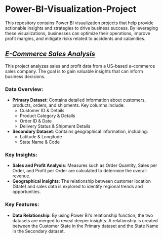 # Power-BI-Visualization-Project

This repository contains Power BI visualization projects that help provide actionable insights and strategies to drive business success. By leveraging these visualizations, businesses can optimize their operations, improve profit margins, and mitigate risks related to accidents and calamities.

## _[E-Commerce Sales Analysis](E-Commerce%20Sales%20Analysis)_

This project analyzes sales and profit data from a US-based e-commerce sales company. The goal is to gain valuable insights that can inform business decisions.

### Data Overview:
- **Primary Dataset**: Contains detailed information about customers, products, orders, and shipments. Key columns include:
  - Customer ID & Details
  - Product Category & Details
  - Order ID & Date
  - Delivery Status & Shipment Details
- **Secondary Dataset**: Contains geographical information, including:
  - Latitude & Longitude
  - State Name & Code

### Key Insights:
- **Sales and Profit Analysis**: Measures such as Order Quantity, Sales per Order, and Profit per Order are calculated to determine the overall revenue.
- **Geographical Insights**: The relationship between customer location (State) and sales data is explored to identify regional trends and opportunities.
  
### Key Features:
- **Data Relationship**: By using Power BI's relationship function, the two datasets are merged to reveal deeper insights. A relationship is created between the Customer State in the Primary dataset and the State Name in the Secondary dataset.